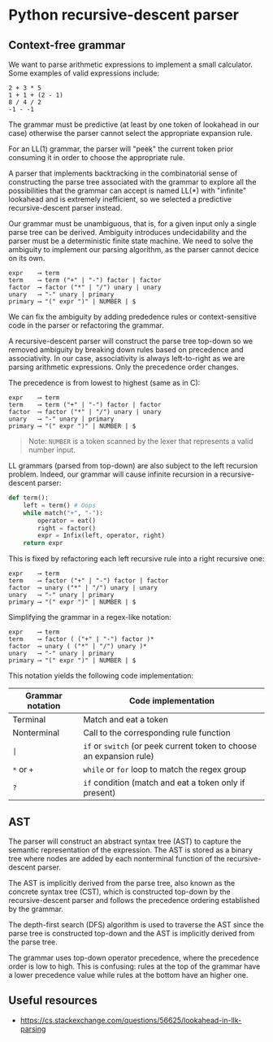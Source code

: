 # Python recursive-descent parser

## Context-free grammar

We want to parse arithmetic expressions to implement a small calculator. Some examples of valid expressions include:

```
2 + 3 * 5
1 + 1 + (2 - 1)
8 / 4 / 2
-1 - -1
```

The grammar must be predictive (at least by one token of lookahead in our case) otherwise the parser cannot select the appropriate expansion rule.

For an LL(1) grammar, the parser will "peek" the current token prior consuming it in order to choose the appropriate rule.

A parser that implements backtracking in the combinatorial sense of constructing the parse tree associated with the grammar to explore all the possibilities that the grammar can accept is named LL(*) with "infinite" lookahead and is extremely inefficient, so we selected a predictive recursive-descent parser instead.

Our grammar must be unambiguous, that is, for a given input only a single parse tree can be derived. Ambiguity introduces undecidability and the parser must be a deterministic finite state machine. We need to solve the ambiguity to implement our parsing algorithm, as the parser cannot decice on its own.

```
expr    ⟶ term
term    ⟶ term ("+" | "-") factor | factor
factor  ⟶ factor ("*" | "/") unary | unary
unary   ⟶ "-" unary | primary
primary ⟶ "(" expr ")" | NUMBER | $
```

We can fix the ambiguity by adding prededence rules or context-sensitive code in the parser or refactoring the grammar.

A recursive-descent parser will construct the parse tree top-down so we removed ambiguity by breaking down rules based on precedence and associativity. In our case, associativity is always left-to-right as we are parsing arithmetic expressions. Only the precedence order changes.

The precedence is from lowest to highest (same as in C):

```
expr    ⟶ term
term    ⟶ term ("+" | "-") factor | factor
factor  ⟶ factor ("*" | "/") unary | unary
unary   ⟶ "-" unary | primary
primary ⟶ "(" expr ")" | NUMBER | $
```

> Note: `NUMBER` is a token scanned by the lexer that represents a valid number input.

LL grammars (parsed from top-down) are also subject to the left recursion problem. Indeed, our grammar will cause infinite recursion in a recursive-descent parser:

```python
def term():
    left = term() # Oops
    while match("+", "-"):
        operator = eat()
        right = factor()
        expr = Infix(left, operator, right)
    return expr
```

This is fixed by refactoring each left recursive rule into a right recursive one:

```
expr    ⟶ term
term    ⟶ factor ("+" | "-") factor | factor
factor  ⟶ unary ("*" | "/") unary | unary
unary   ⟶ "-" unary | primary
primary ⟶ "(" expr ")" | NUMBER | $
```

Simplifying the grammar in a regex-like notation:

```
expr    ⟶ term
term    ⟶ factor ( ("+" | "-") factor )*
factor  ⟶ unary ( ("*" | "/") unary )*
unary   ⟶ "-" unary | primary
primary ⟶ "(" expr ")" | NUMBER | $
```

This notation yields the following code implementation:

| Grammar notation | Code implementation                                                  |
| ---------------- | -------------------------------------------------------------------- |
| Terminal         | Match and eat a token                                                |
| Nonterminal      | Call to the corresponding rule function                              |
| `\|`             | `if` or `switch` (or peek current token to choose an expansion rule) |
| `*` or `+`       | `while` or `for` loop to match the regex group                       |
| `?`              | `if` condition (match and eat a token only if present)               |


## AST

The parser will construct an abstract syntax tree (AST) to capture the semantic representation of the expression. The AST is stored as a binary tree where nodes are added by each nonterminal function of the recursive-descent parser.

The AST is implicitly derived from the parse tree, also known as the concrete syntax tree (CST), which is constructed top-down by the recursive-descent parser and follows the precedence ordering established by the grammar.

The depth-first search (DFS) algorithm is used to traverse the AST since the parse tree is constructed top-down and the AST is implicitly derived from the parse tree.

The grammar uses top-down operator precedence, where the precedence order is low to high. This is confusing: rules at the top of the grammar have a lower precedence value while rules at the bottom have an higher one.


## Useful resources

* https://cs.stackexchange.com/questions/56625/lookahead-in-llk-parsing